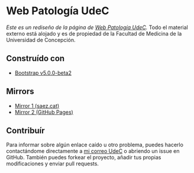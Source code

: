 # Web Patología UdeC

_Este es un rediseño de la página de [Web Patología UdeC](http://www2.udec.cl/~webpatologia/)._ Todo el material externo está alojado y es de propiedad de la Facultad de Medicina de la Universidad de Concepción.

## Construído con

* [Bootstrap v5.0.0-beta2](https://getbootstrap.com/)

## Mirrors

* [Mirror 1 (saez.cat)](http://saez.cat/patologia)
* [Mirror 2 (GitHub Pages)](https://elgatosaez.github.io/webpatologiaudec/)

## Contribuír

Para informar sobre algún enlace caído u otro problema, puedes hacerlo contactándome directamente a [mi correo UdeC](mailto:sesaez2019@udec.cl) o abriendo un issue en GitHub. También puedes forkear el proyecto, añadir tus propias modificaciones y enviar pull requests.

